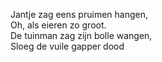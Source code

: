 Jantje zag eens pruimen hangen,  
Oh, als eieren zo groot.  
De tuinman zag zijn bolle wangen,  
Sloeg de vuile gapper dood